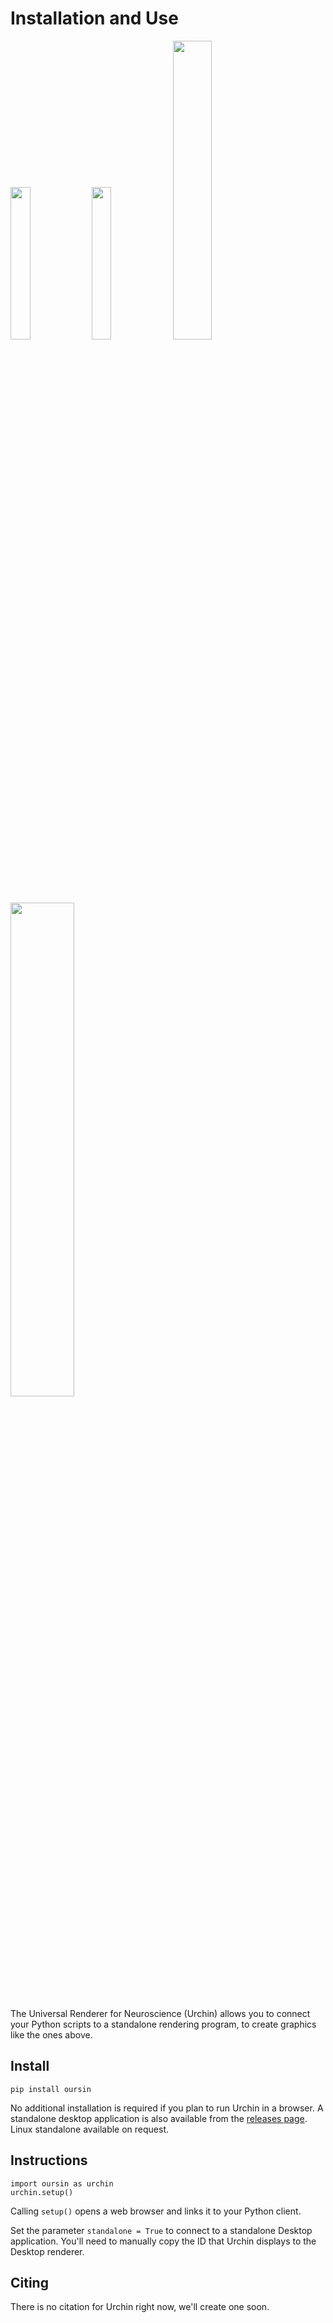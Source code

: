 # Installation and Use

<p float="left">
 <img src="../static/images/urchin/exploded.png" width="25%"> 
 <img src="../static/images/urchin/exploded_onesided.png" width="25%"> 
 <img src="../static/images/urchin/repro_ephys.png " width="35%">
</p>

<p float="center">
 <img src="../static/images/urchin/brain_rotate_cropped.gif" width="45%"> 
</p>

The Universal Renderer for Neuroscience (Urchin) allows you to connect your Python scripts to a standalone rendering program, to create graphics like the ones above.

## Install

```
pip install oursin
```

No additional installation is required if you plan to run Urchin in a browser. A standalone desktop application is also available from the [releases page](https://github.com/dbirman/UnityNeuroscience/releases). Linux standalone available on request.

## Instructions

```
import oursin as urchin
urchin.setup()
```

Calling `setup()` opens a web browser and links it to your Python client.

Set the parameter `standalone = True` to connect to a standalone Desktop application. You'll need to manually copy the ID that Urchin displays to the Desktop renderer.

## Citing

There is no citation for Urchin right now, we'll create one soon.
